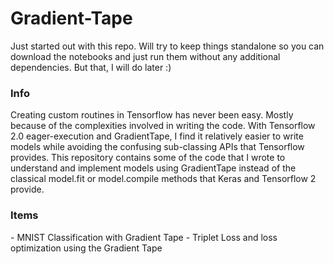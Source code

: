 # Gradient-Tape
Just started out with this repo. Will try to keep things standalone so you can download the notebooks and just run them without any additional dependencies. But that, I will do later :)<br>

<h3> Info </h3>
Creating custom routines in Tensorflow has never been easy. Mostly because of the complexities involved in writing the code. With Tensorflow 2.0 eager-execution and GradientTape, I find it relatively easier to write models while avoiding the confusing sub-classing APIs that Tensorflow provides. This repository contains some of the code that I wrote to understand and implement models using GradientTape instead of the classical model.fit or model.compile methods that Keras and Tensorflow 2 provide.

<h3> Items </h3>
- MNIST Classification with Gradient Tape
- Triplet Loss and loss optimization using the Gradient Tape
